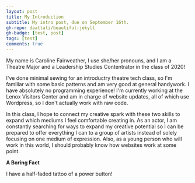 ```yaml
---
layout: post
title: My Introduction
subtitle: My intro post, due on September 16th.
gh-repo: daattali/beautiful-jekyll
gh-badge: [test, post]
tags: [test]
comments: true
---
```


My name is Caroline Fairweather, I use she/her pronouns, and I am a Theatre Major and a Leadership Studies Contentrator in the class of 2020!

I've done minimal sewing for an introductry theatre tech class, so I'm familiar with some basic patterns and am very good at general handywork.
I have absolutely no programming experience! I'm currently working at the Lenox Visitors Center and am in charge of website updates, all of which use Wordpress, so I don't actually work with raw code.

In this class, I hope to connect my creative spark with these two skills to expand which mediums I feel comfortable creating in. As an actor, I am constantly searching for ways to expand my creative potential so I can be prepared to offer everything I can to a group of artists instead of solely focusing on one medium of expression. Also, as a young person who will work in this world, I should probably know how websites work at some point.

**A Boring Fact**

I have a half-faded tattoo of a power button!
